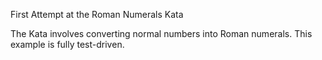 First Attempt at the Roman Numerals Kata

The Kata involves converting normal numbers into Roman numerals. This example is fully test-driven.
